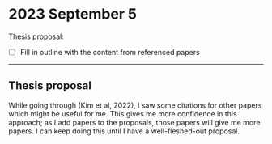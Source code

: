 # 2023 September 5

Thesis proposal:

- [ ] Fill in outline with the content from referenced papers

---

## Thesis proposal

While going through (Kim et al, 2022), I saw some citations for other papers which might be useful for me.
This gives me more confidence in this approach; as I add papers to the proposals, those papers will give me more papers.
I can keep doing this until I have a well-fleshed-out proposal.